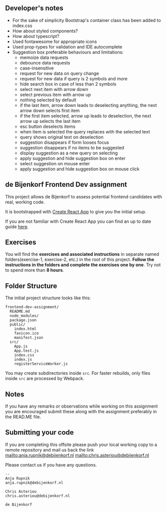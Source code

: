 ## Developer's notes

* For the sake of simplicity Bootstrap's container class has been added to index.css
* How about styled components?
* How about typescript?
* Used fontawesome for appropriate icons
* Used prop-types for validation and IDE autocomplete
* Suggestion box preferable behaviours and limitations:
    - memoize data requests
    - debounce data requests
    - case-insensitive
    - request for new data on query change
    - request for new data if query is 2 symbols and more
    - hide search box in case of less than 2 symbols
    - select next item with arrow down
    - select previous item with arrow up
    - nothing selected by default
    - if the last item, arrow down leads to deselecting anything, the next arrow down selects first item
    - if the first item selected, arrow up leads to deselection, the next arrow up selects the last item
    - esc button deselects items
    - when item is selected the query replaces with the selected text
    - query shows original text on deselection
    - suggestion disappears if form looses focus
    - suggestion disappears if no items to be suggested
    - display suggestion as a new query on selecting
    - apply suggestion and hide suggestion box on enter
    - select suggestion on mouse enter
    - apply suggestion and hide suggestion box on mouse click

## de Bijenkorf Frontend Dev assignment

This project allows de Bijenkorf to assess potential frontend candidates with real, working code.

It is bootstrapped with [Create React App](https://github.com/facebookincubator/create-react-app) to give you the initial setup.

If you are not familiar with Create React App you can find an up to date guide [here](https://github.com/facebookincubator/create-react-app/blob/master/packages/react-scripts/template/README.md).

## Exercises

You will find the **exercises and associated instructions** in separate named folders(exercise-1, exercise-2, etc.) in the root of this project. **Follow the instructions in the folders and complete the exercises one by one**. Try not to spend more than **8 hours**. 


## Folder Structure

The initial project structure looks like this:

```
frontend-dev-assignment/
  README.md
  node_modules/
  package.json
  public/
    index.html
    favicon.ico
    manifest.json
  src/
    App.js
    App.test.js
    index.css
    index.js
    registerServiceWorker.js
```

You may create subdirectories inside `src`. For faster rebuilds, only files inside `src` are processed by Webpack.<br>

## Notes
If you have any remarks or observations while working on this assignment you are encouraged submit these along with the assignment preferably in the READ.ME file.

## Submitting your code
If you are completing this offsite please push your local working copy to a remote repository and mail us back the link <mailto:anja.rupnik@debijenkorf.nl> <mailto:chris.asteriou@debijenkorf.nl>

Please contact us if you have any questions.
```
--
Anja Rupnik
anja.rupnik@debijenkorf.nl

Chris Asteriou
chris.asteriou@debijenkorf.nl

de Bijenkorf
```
